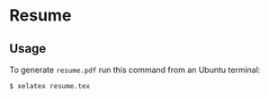 # Resume

## Usage

To generate `resume.pdf` run this command from an Ubuntu terminal:

```bash
$ xelatex resume.tex
```
